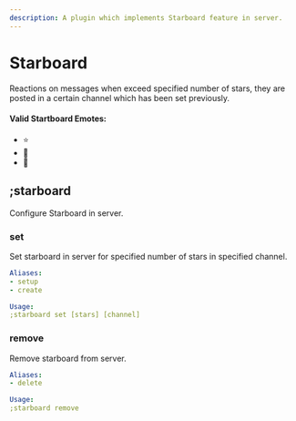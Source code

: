 ```yaml
---
description: A plugin which implements Starboard feature in server.
---
```


# Starboard

Reactions on messages when exceed specified number of stars, they are posted in a certain channel which has been set previously.

#### Valid Startboard Emotes:

* ⭐
* 🌟
* 🤩

## ;starboard

Configure Starboard in server.

### set

Set starboard in server for specified number of stars in specified channel.

```yaml
Aliases:
- setup
- create

Usage:
;starboard set [stars] [channel]
```

### remove

Remove starboard from server.

```yaml
Aliases:
- delete

Usage:
;starboard remove
```


